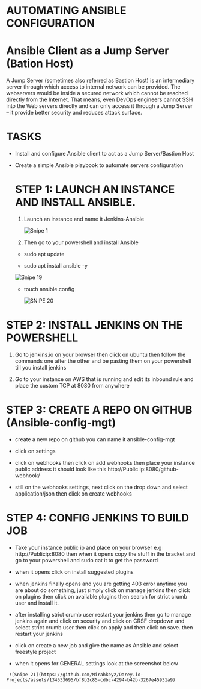 # AUTOMATING ANSIBLE CONFIGURATION

# Ansible Client as a Jump Server (Bation Host)

A Jump Server (sometimes also referred as Bastion Host) is an intermediary server through which access to internal network can be provided. The webservers would be inside a secured network which cannot be reached directly from the Internet. That means, even DevOps engineers cannot SSH into the Web servers directly and can only access it through a Jump Server – it provide better security and reduces attack surface.

# TASKS

- Install and configure Ansible client to act as a Jump Server/Bastion Host

- Create a simple Ansible playbook to automate servers configuration

  # STEP 1: LAUNCH AN INSTANCE AND INSTALL ANSIBLE.

  1. Launch an instance and name it Jenkins-Ansible
 
     ![Snipe 1](https://github.com/Mirahkeyz/Darey.io-Projects/assets/134533695/675b0eac-67b0-45aa-abb0-01573267dd20)

  3. Then go to your powershell and install Ansible
 
  - sudo apt update
 
  - sudo apt install ansible -y

   ![Snipe 19](https://github.com/Mirahkeyz/Darey.io-Projects/assets/134533695/37b0141a-f485-4f5c-a148-b5b6d21acd15)

  - touch ansible.config

    ![SNIPE 20](https://github.com/Mirahkeyz/Darey.io-Projects/assets/134533695/6be61fc6-cae6-4f70-b200-a024cca0d511)

 # STEP 2: INSTALL JENKINS ON THE POWERSHELL 

 1. Go to jenkins.io on your browser then click on ubuntu then follow the commands one after the other and be pasting them on your powershell till you install jenkins

2.  Go to your instance on AWS that is running and edit its inbound rule and place the custom TCP at 8080 from anywhere

# STEP 3: CREATE A REPO ON GITHUB (Ansible-config-mgt)

  - create a new repo on github you can name it ansible-config-mgt

  - click on settings

  - click on webhooks then click on add webhooks then place your instance public address it should look like this http://Public ip:8080/github-webhook/

  - still on the webhooks settings, next click on the drop down and select application/json then click on create webhooks

# STEP 4: CONFIG JENKINS TO BUILD JOB

   - Take your instance public ip and place on your browser e.g http://Publicip:8080 then when it opens copy the stuff in the bracket and go to your powershell and sudo cat it to get the password

   - when it opens click on install suggested plugins

   - when jenkins finally opens and you are getting 403 error anytime you are about do something, just simply click on manage jenkins then click on plugins then click on available plugins then search for strict crumb user and install it.

   - after installing strict crumb user restart your jenkins then go to manage jenkins again and click on security and click on CRSF dropdown and select strict crumb user then click on apply and then click on save. then restart your jenkins

   - click on create a new job and give the name as Ansible and select freestyle project

   -  when it opens for GENERAL settings look at the screenshot below

     ![Snipe 21](https://github.com/Mirahkeyz/Darey.io-Projects/assets/134533695/bf8b2c85-cdbc-4294-b42b-3267e45931a9)

     

